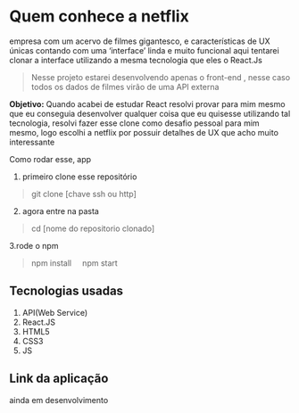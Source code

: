 # Quem conhece a netflix 
empresa com um acervo de filmes gigantesco, e características de UX únicas contando com uma ‘interface’ linda e muito funcional aqui tentarei clonar a interface utilizando a mesma tecnologia que eles o React.Js 

>Nesse projeto estarei desenvolvendo apenas o front-end , nesse caso todos os dados de filmes virão de uma API externa

**Objetivo:** Quando acabei de estudar React resolvi provar para mim mesmo que eu conseguia desenvolver qualquer coisa que eu quisesse utilizando tal tecnologia, resolvi fazer esse clone como desafio pessoal para mim mesmo, logo escolhi a netflix por possuir detalhes de UX que acho muito interessante

Como rodar esse, app

1. primeiro clone esse repositório
>git clone [chave ssh ou http] 
2. agora entre na pasta
>cd [nome do repositorio clonado]

3.rode o npm
> npm install     
npm start

## Tecnologias usadas

1. API(Web Service)
2. React.JS
3. HTML5
4. CSS3
5. JS

## Link da aplicação
ainda em desenvolvimento

